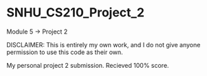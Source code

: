 # SNHU_CS210_Project_2
Module 5 -> Project 2

DISCLAIMER: This is entirely my own work, and I do not give anyone permission to use this code as their own.

My personal project 2 submission.
Recieved 100% score.
